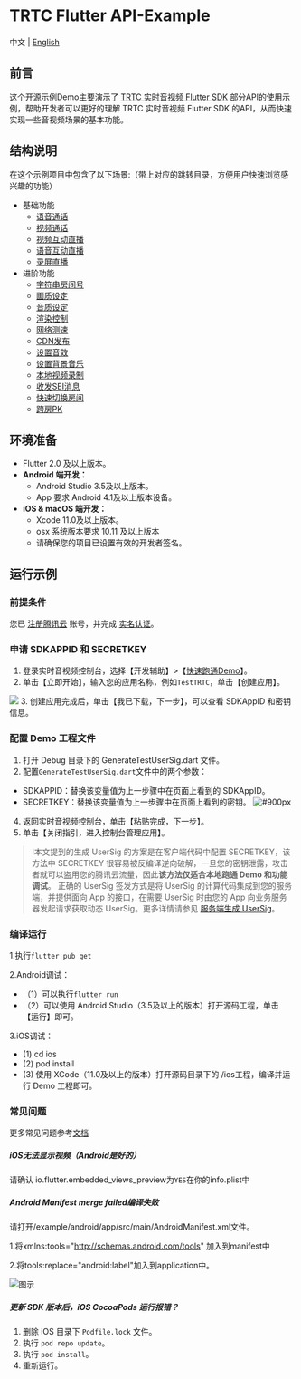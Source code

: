 # TRTC Flutter API-Example 
中文 | [English](README.md)

## 前言
这个开源示例Demo主要演示了 [TRTC 实时音视频 Flutter SDK](https://cloud.tencent.com/document/product/647/32689) 部分API的使用示例，帮助开发者可以更好的理解 TRTC 实时音视频 Flutter SDK 的API，从而快速实现一些音视频场景的基本功能。 

## 结构说明
在这个示例项目中包含了以下场景:（带上对应的跳转目录，方便用户快速浏览感兴趣的功能）

- 基础功能
  - [语音通话](./lib/Basic/AudioCall)
  - [视频通话](./lib/Basic/VideoCall)
  - [视频互动直播](./lib/Basic/Live)
  - [语音互动直播](./lib/Basic/VoiceChatRoom)
  - [录屏直播](./lib/Basic/ScreenShare)
- 进阶功能
  - [字符串房间号](./lib/Advanced/StringRoomId)
  - [画质设定](./lib/Advanced/SetVideoQuality)
  - [音质设定](./lib/Advanced/SetAudioQuality)
  - [渲染控制](./lib/Advanced/SetRenderParams)
  - [网络测速](./lib/Advanced/SpeedTest)
  - [CDN发布](./lib/Advanced/PushCDN)
  - [设置音效](./lib/Advanced/SetAudioEffect)
  - [设置背景音乐](./lib/Advanced/SetBackgroundMusic)
  - [本地视频录制](./lib/Advanced/LocalRecord)
  - [收发SEI消息](./lib/Advanced/SEIMessage)
  - [快速切换房间](./lib/Advanced/SwitchRoom)
  - [跨房PK](./lib/Advanced/RoomPk)
  

## 环境准备
- Flutter 2.0 及以上版本。
- **Android 端开发：**
  - Android Studio 3.5及以上版本。
  - App 要求 Android 4.1及以上版本设备。
- **iOS & macOS 端开发：**
  - Xcode 11.0及以上版本。
  - osx 系统版本要求 10.11 及以上版本
  - 请确保您的项目已设置有效的开发者签名。
  
## 运行示例

### 前提条件
您已 [注册腾讯云](https://cloud.tencent.com/document/product/378/17985) 账号，并完成 [实名认证](https://cloud.tencent.com/document/product/378/3629)。


### 申请 SDKAPPID 和 SECRETKEY
1. 登录实时音视频控制台，选择【开发辅助】>【[快速跑通Demo](https://console.cloud.tencent.com/trtc/quickstart)】。
2. 单击【立即开始】，输入您的应用名称，例如`TestTRTC`，单击【创建应用】。

![](https://main.qcloudimg.com/raw/169391f6711857dca6ed8cfce7b391bd.png)
3. 创建应用完成后，单击【我已下载，下一步】，可以查看 SDKAppID 和密钥信息。


### 配置 Demo 工程文件
1. 打开 Debug 目录下的 GenerateTestUserSig.dart 文件。
2. 配置`GenerateTestUserSig.dart`文件中的两个参数：
  - SDKAPPID：替换该变量值为上一步骤中在页面上看到的 SDKAppID。
  - SECRETKEY：替换该变量值为上一步骤中在页面上看到的密钥。
 ![ #900px](https://main.qcloudimg.com/raw/fba60aa9a44a94455fe31b809433cfa4.png)

4. 返回实时音视频控制台，单击【粘贴完成，下一步】。
5. 单击【关闭指引，进入控制台管理应用】。

>!本文提到的生成 UserSig 的方案是在客户端代码中配置 SECRETKEY，该方法中 SECRETKEY 很容易被反编译逆向破解，一旦您的密钥泄露，攻击者就可以盗用您的腾讯云流量，因此**该方法仅适合本地跑通 Demo 和功能调试**。
>正确的 UserSig 签发方式是将 UserSig 的计算代码集成到您的服务端，并提供面向 App 的接口，在需要 UserSig 时由您的 App 向业务服务器发起请求获取动态 UserSig。更多详情请参见 [服务端生成 UserSig](https://cloud.tencent.com/document/product/647/17275#Server)。


### 编译运行
1.执行`flutter pub get`

2.Android调试：
* （1）可以执行`flutter run`
* （2）可以使用 Android Studio（3.5及以上的版本）打开源码工程，单击【运行】即可。
  
3.iOS调试：
*  (1) cd ios
*  (2) pod install
*  (3) 使用 XCode（11.0及以上的版本）打开源码目录下的 /ios工程，编译并运行 Demo 工程即可。


### 常见问题

更多常见问题参考[文档](https://cloud.tencent.com/document/product/647/51623)

##### iOS无法显示视频（Android是好的）

请确认 io.flutter.embedded_views_preview为`YES`在你的info.plist中

##### Android Manifest merge failed编译失败

请打开/example/android/app/src/main/AndroidManifest.xml文件。

1.将xmlns:tools="http://schemas.android.com/tools" 加入到manifest中

2.将tools:replace="android:label"加入到application中。

![图示](https://main.qcloudimg.com/raw/7a37917112831488423c1744f370c883.png)

##### 更新 SDK 版本后，iOS CocoaPods 运行报错？
1. 删除 iOS 目录下 `Podfile.lock` 文件。
2. 执行 `pod repo update`。
3. 执行 `pod install`。
4. 重新运行。